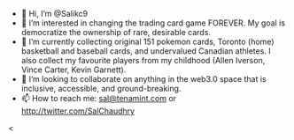- 👋 Hi, I’m @Salikc9
- 👀 I’m interested in changing the trading card game FOREVER. My goal is democratize the ownership of rare, desirable cards. 
- 👾 I’m currently collecting original 151 pokemon cards, Toronto (home) basketball and baseball cards, and undervalued Canadian athletes. I also collect my favourite players from my childhood (Allen Iverson, Vince Carter, Kevin Garnett).
- 🦁 I’m looking to collaborate on anything in the web3.0 space that is inclusive, accessible, and ground-breaking. 
- 📫 How to reach me: sal@tenamint.com or http://twitter.com/SalChaudhry

<
